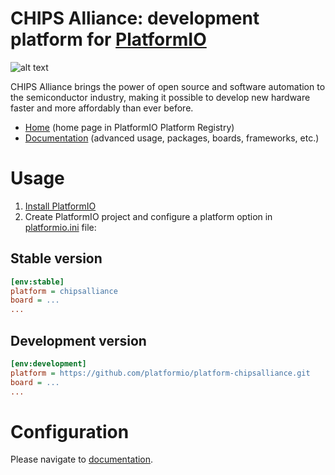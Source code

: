# CHIPS Alliance: development platform for [PlatformIO](http://platformio.org)

![alt text](https://github.com/platformio/platform-chipsalliance/workflows/Examples/badge.svg "CHIPS Alliance development platform")
    
CHIPS Alliance brings the power of open source and software automation to the semiconductor industry, making it possible to develop new hardware faster and more affordably than ever before.

* [Home](http://platformio.org/platforms/chipsalliance) (home page in PlatformIO Platform Registry)
* [Documentation](http://docs.platformio.org/page/platforms/chipsalliance.html) (advanced usage, packages, boards, frameworks, etc.)

# Usage

1. [Install PlatformIO](http://platformio.org)
2. Create PlatformIO project and configure a platform option in [platformio.ini](http://docs.platformio.org/page/projectconf.html) file:

## Stable version

```ini
[env:stable]
platform = chipsalliance
board = ...
...
```

## Development version

```ini
[env:development]
platform = https://github.com/platformio/platform-chipsalliance.git
board = ...
...
```

# Configuration

Please navigate to [documentation](http://docs.platformio.org/page/platforms/chipsalliance.html).

